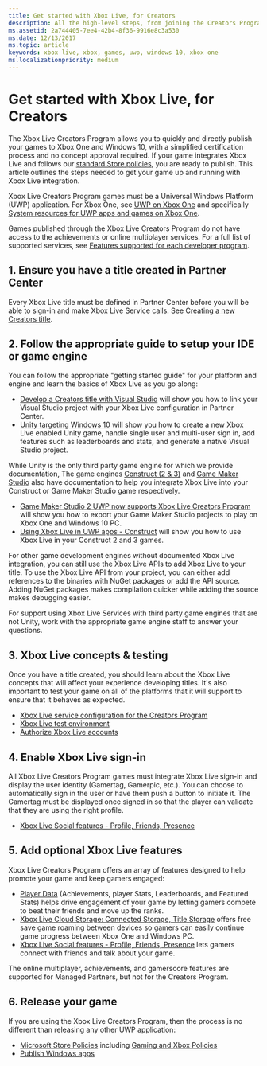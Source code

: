 ```yaml
---
title: Get started with Xbox Live, for Creators
description: All the high-level steps, from joining the Creators Program, through releasing your game.
ms.assetid: 2a744405-7ee4-42b4-8f36-9916e8c3a530
ms.date: 12/13/2017
ms.topic: article
keywords: xbox live, xbox, games, uwp, windows 10, xbox one
ms.localizationpriority: medium
---
```


# Get started with Xbox Live, for Creators
 
The Xbox Live Creators Program allows you to quickly and directly publish your games to Xbox One and Windows 10, with a simplified certification process and no concept approval required.
If your game integrates Xbox Live and follows our [standard Store policies](https://msdn.microsoft.com/library/windows/apps/dn764944.aspx), you are ready to publish.
This article outlines the steps needed to get your game up and running with Xbox Live integration.

Xbox Live Creators Program games must be a Universal Windows Platform (UWP) application.
 For Xbox One, see [UWP on Xbox One](https://msdn.microsoft.com/windows/uwp/xbox-apps/index) and specifically [System resources for UWP apps and games on Xbox One](https://msdn.microsoft.com/windows/uwp/xbox-apps/system-resource-allocation).

Games published through the Xbox Live Creators Program do not have access to the achievements or online multiplayer services.
For a full list of supported services, see [Features supported for each developer program](../../join-dev-program/feature-comparison-table.md).


## 1. Ensure you have a title created in Partner Center

Every Xbox Live title must be defined in Partner Center before you will be able to sign-in and make Xbox Live Service calls.
See [Creating a new Creators title](create-and-test-a-new-creators-title.md).


## 2. Follow the appropriate guide to setup your IDE or game engine

You can follow the appropriate "getting started guide" for your platform and engine and learn the basics of Xbox Live as you go along:

* [Develop a Creators title with Visual Studio](../../setup-ide/creators/vs-win10/develop-creators-title-with-visual-studio.md) will show you how to link your Visual Studio project with your Xbox Live configuration in Partner Center.
* [Unity targeting Windows 10](../../setup-ide/creators/unity-win10/cr-unity-win10_nav.md) will show you how to create a new Xbox Live enabled Unity game, handle single user and multi-user sign in, add features such as leaderboards and stats, and generate a native Visual Studio project.

While Unity is the only third party game engine for which we provide documentation, The game engines [Construct (2 & 3)](https://www.scirra.com/construct2) and [Game Maker Studio](https://www.yoyogames.com/gamemaker) also have documentation to help you integrate Xbox Live into your Construct or Game Maker Studio game respectively.

* [Game Maker Studio 2 UWP now supports Xbox Live Creators Program](https://www.yoyogames.com/gamemaker/xblc) will show you how to export your Game Maker Studio projects to play on Xbox One and Windows 10 PC.
* [Using Xbox Live in UWP apps - Construct](https://www.scirra.com/tutorials/9540/using-xbox-live-in-uwp-apps) will show you how to use Xbox Live in your Construct 2 and 3 games.

For other game development engines without documented Xbox Live integration, you can still use the Xbox Live APIs to add Xbox Live to your title.
To use the Xbox Live API from your project, you can either add references to the binaries with NuGet packages or add the API source.
Adding NuGet packages makes compilation quicker while adding the source makes debugging easier.

For support using Xbox Live Services with third party game engines that are not Unity, work with the appropriate game engine staff to answer your questions.


## 3. Xbox Live concepts & testing

Once you have a title created, you should learn about the Xbox Live concepts that will affect your experience developing titles.
It's also important to test your game on all of the platforms that it will support to ensure that it behaves as expected.

- [Xbox Live service configuration for the Creators Program](../../../get-started-with-creators/xbox-live-service-configuration-creators.md)
- [Xbox Live test environment](../../../xbox-live-sandboxes.md)
- [Authorize Xbox Live accounts](authorize-xbox-live-accounts.md)


## 4. Enable Xbox Live sign-in

All Xbox Live Creators Program games must integrate Xbox Live sign-in and display the user identity (Gamertag, Gamerpic, etc.).
You can choose to automatically sign in the user or have them push a button to initiate it.
The Gamertag must be displayed once signed in so that the player can validate that they are using the right profile.

- [Xbox Live Social features - Profile, Friends, Presence](../../../social-platform/social-platform_nav.md)


## 5. Add optional Xbox Live features

Xbox Live Creators Program offers an array of features designed to help promote your game and keep gamers engaged:

- [Player Data](../../../features/player-data/live-playerdata-nav.md) (Achievements, player Stats, Leaderboards, and Featured Stats) helps drive engagement of your game by letting gamers compete to beat their friends and move up the ranks.
- [Xbox Live Cloud Storage: Connected Storage, Title Storage](../../../features/cloud-storage/live-cloud-storage-nav.md) offers free save game roaming between devices so gamers can easily continue game progress between Xbox One and Windows PC.
- [Xbox Live Social features - Profile, Friends, Presence](../../../social-platform/social-platform_nav.md) lets gamers connect with friends and talk about your game.

The online multiplayer, achievements, and gamerscore features are supported for Managed Partners, but not for the Creators Program.


## 6. Release your game

If you are using the Xbox Live Creators Program, then the process is no different than releasing any other UWP application:
- [Microsoft Store Policies](https://msdn.microsoft.com/library/windows/apps/dn764944.aspx) including [Gaming and Xbox Policies](https://msdn.microsoft.com/library/windows/apps/dn764944.aspx#pol_10_13)
- [Publish Windows apps](https://developer.microsoft.com/store/publish-apps)
